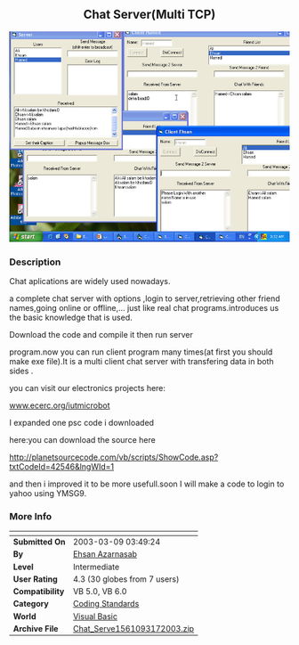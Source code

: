 ﻿<div align="center">

## Chat Server\(Multi TCP\)

<img src="PIC200331715796193.jpg">
</div>

### Description

Chat aplications are widely used nowadays.

a complete chat server with options ,login to server,retrieving other friend names,going online or offline,... just like real chat programs.introduces us the basic knowledge that is used.

Download the code and compile it then run server

program.now you can run client program many times(at first you should make exe file).It is a multi client chat server with transfering data in both sides .

you can visit our electronics projects here:

www.ecerc.org/iutmicrobot

I expanded one psc code i downloaded

here:you can download the source here

http://planetsourcecode.com/vb/scripts/ShowCode.asp?txtCodeId=42546&lngWId=1

and then i improved it to be more usefull.soon I will make a code to login to yahoo using YMSG9.
 
### More Info
 


<span>             |<span>
---                |---
**Submitted On**   |2003-03-09 03:49:24
**By**             |[Ehsan Azarnasab](https://github.com/Planet-Source-Code/PSCIndex/blob/master/ByAuthor/ehsan-azarnasab.md)
**Level**          |Intermediate
**User Rating**    |4.3 (30 globes from 7 users)
**Compatibility**  |VB 5\.0, VB 6\.0
**Category**       |[Coding Standards](https://github.com/Planet-Source-Code/PSCIndex/blob/master/ByCategory/coding-standards__1-43.md)
**World**          |[Visual Basic](https://github.com/Planet-Source-Code/PSCIndex/blob/master/ByWorld/visual-basic.md)
**Archive File**   |[Chat\_Serve1561093172003\.zip](https://github.com/Planet-Source-Code/ehsan-azarnasab-chat-server-multi-tcp__1-44078/archive/master.zip)








